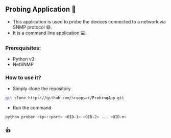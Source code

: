 ## Probing Application :rocket:

- This application is used to probe the devices connected to a network via SNMP protocol :smile:.
- It is a command line application :computer:.

### Prerequisites:
- Python v3 
- NetSNMP

### How to use it?
- Simply clone the repository
```zsh
git clone https://github.com/sroopsai/ProbingApp.git
```
- Run the command 
```zsh
python prober <ip>:<port> <OID-1> <OID-2> ... <OID-n>
```
### :thumbsup:
